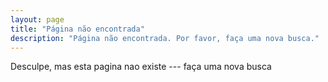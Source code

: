 ```yaml
---
layout: page
title: "Página não encontrada"
description: "Página não encontrada. Por favor, faça uma nova busca."
---  
```


Desculpe, mas esta pagina nao existe --- faça uma nova busca

<script type="text/javascript">
  var GOOG_FIXURL_LANG = 'pt-br:';
  var GOOG_FIXURL_SITE = '{{ site.url }}'
</script>
<script type="text/javascript"
  src="http://linkhelp.clients.google.com/tbproxy/lh/wm/fixurl.js">
</script>
